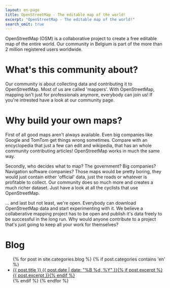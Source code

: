 ```yaml
---
layout: en-page
title: OpenStreetMap - The editable map of the world!
excerpt: "OpenStreetMap - The editable map of the world!"
search_omit: true
---
```

OpenStreetMap (OSM) is a collaborative project to create a free editable map of the entire world. Our community in Belgium is part of the more than 2 million registered users worldwide.

# What's this community about?

Our community is about collecting data and contributing it to OpenStreetMap. Most of us are called 'mappers'. With OpenStreetMap, mapping isn't just for professionals anymore, everybody can join us! If you're intrested have a look at our community page.

# Why build your own maps?

First of all good maps aren't always available. Even big companies like Google and TomTom get things wrong sometimes. Compare with an encyclopedia that just a few can edit and wikipedia, that has an whole community contributing articles! OpenStreetMap works in much the same way.

Secondly, who decides what to map? The government? Big companies? Navigation software companies? Those maps would be pretty boring, they would just contain either 'official' data, just the roads or whatever is profitable to collect. Our community does so much more and creates a much richer dataset. Just have a look at all the cyclists that use OpenStreetMap.

... and last but not least, we're open. Everybody can download OpenStreetMap data and start experimenting with it. We believe a collaberative mapping project has to be open and publish it's data freely to be successful in the long run. Why would anyone contribute to a project that's just going to keep all your work for themselves?

# Blog

<ul class="post-list">
{% for post in site.categories.blog %} 
	{% if post.categories contains 'en' %}
		<li><article><a href="{{ site.url }}{{ post.url }}">{{ post.title }} <span class="entry-date"><time datetime="{{ post.date | date_to_xmlschema }}">{{ post.date | date: "%B %d, %Y" }}</time></span>{% if post.excerpt %} <span class="excerpt">{{ post.excerpt }}</span>{% endif %}</a></article></li>
	{% endif %}
{% endfor %}
</ul>
